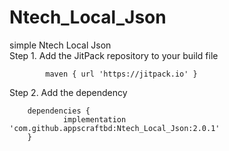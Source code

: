 # Ntech_Local_Json
simple Ntech Local Json<br>
Step 1. Add the JitPack repository to your build file 

	
			maven { url 'https://jitpack.io' }
   


Step 2. Add the dependency
```
	dependencies {
	        implementation 'com.github.appscraftbd:Ntech_Local_Json:2.0.1'
	}
```


<meta name="google-site-verification" content="JSme7NbIjqj9s7A-uV8n6ydpe8p59ASWoEhkXOl85mc" />
